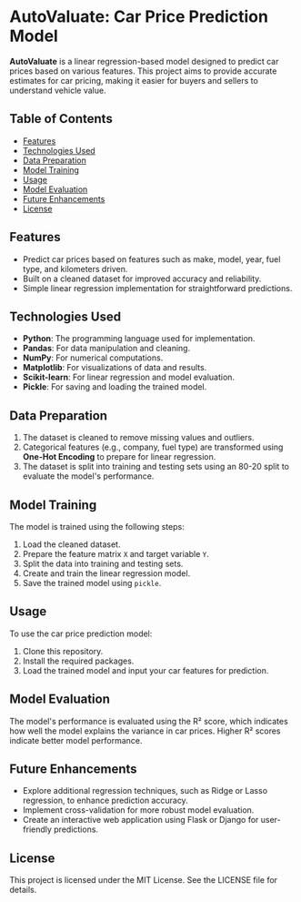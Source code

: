 # AutoValuate: Car Price Prediction Model

**AutoValuate** is a linear regression-based model designed to predict car prices based on various features. This project aims to provide accurate estimates for car pricing, making it easier for buyers and sellers to understand vehicle value.

## Table of Contents

- [Features](#features)
- [Technologies Used](#technologies-used)
- [Data Preparation](#data-preparation)
- [Model Training](#model-training)
- [Usage](#usage)
- [Model Evaluation](#model-evaluation)
- [Future Enhancements](#future-enhancements)
- [License](#license)

## Features

- Predict car prices based on features such as make, model, year, fuel type, and kilometers driven.
- Built on a cleaned dataset for improved accuracy and reliability.
- Simple linear regression implementation for straightforward predictions.

## Technologies Used

- **Python**: The programming language used for implementation.
- **Pandas**: For data manipulation and cleaning.
- **NumPy**: For numerical computations.
- **Matplotlib**: For visualizations of data and results.
- **Scikit-learn**: For linear regression and model evaluation.
- **Pickle**: For saving and loading the trained model.

## Data Preparation

1. The dataset is cleaned to remove missing values and outliers.
2. Categorical features (e.g., company, fuel type) are transformed using **One-Hot Encoding** to prepare for linear regression.
3. The dataset is split into training and testing sets using an 80-20 split to evaluate the model's performance.

## Model Training

The model is trained using the following steps:

1. Load the cleaned dataset.
2. Prepare the feature matrix `X` and target variable `Y`.
3. Split the data into training and testing sets.
4. Create and train the linear regression model.
5. Save the trained model using `pickle`.

## Usage

To use the car price prediction model:

1. Clone this repository.
2. Install the required packages.
3. Load the trained model and input your car features for prediction.

## Model Evaluation

The model's performance is evaluated using the R² score, which indicates how well the model explains the variance in car prices. Higher R² scores indicate better model performance.

## Future Enhancements

- Explore additional regression techniques, such as Ridge or Lasso regression, to enhance prediction accuracy.
- Implement cross-validation for more robust model evaluation.
- Create an interactive web application using Flask or Django for user-friendly predictions.

## License

This project is licensed under the MIT License. See the LICENSE file for details.
